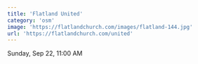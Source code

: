 ```yaml
---
title: 'Flatland United'
category: 'osm'
image: 'https://flatlandchurch.com/images/flatland-144.jpg'
url: 'https://flatlandchurch.com/united'
---
```


Sunday, Sep 22, 11:00 AM
